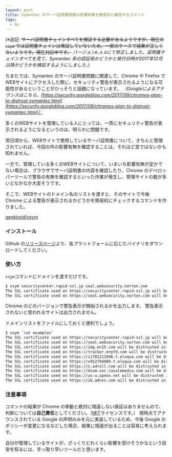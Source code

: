 ```yaml
---
layout: post
title: Symantec のサーバ証明書問題の影響有無を簡易的に確認するコマンド
tags:
  - Go
---
```


(※追記: ~~サーバ証明書チェインすべてを検証する必要があるようですが、現在の `vsym` では証明書チェインは検証していないため、一部のケースで結果が正しくないようです。現在対応中です。~~ *バージョン`0.4.0`にて修正しました。証明書チェインすべてを見て、Symantec 系の認証局かどうかと発行日時が2017年12月以降かどうかを検証するようにしました。*)

ちまたでは、Symantec のサーバ証明書問題に関連して、Chrome や Firefox でWEBサイトにアクセスした際に、セキュリティ警告が表示されるようになる可能性があるということがひっそりと話題になっています。
*（Googleによるアナウンスはこちら。[https://security.googleblog.com/2017/09/chromes-plan-to-distrust-symantec.html](https://security.googleblog.com/2017/09/chromes-plan-to-distrust-symantec.html)）*

<!--more-->

多くのWEBサイトを管理している人にとっては、一斉にセキュリティ警告が表示されるようになるというのは、明らかに問題です。

常日頃から、WEBサイトで使用しているサーバ証明書について、きちんと管理されていれば、今回の件の影響有無を確認することは、それほど苦ではないかも知れません。

一方で、管理している多くのWEBサイトについて、いまいち影響有無が定かでない場合は、ブラウザでサーバ証明書の内容を確認したり、Chrome のデベロッパーツールで警告の有無を確認するといった作業が発生し、管理サイトの数が多いとなかなか大変そうです。

そこで、WEBサイトのドメイン名のリストを渡すと、そのサイトで今後 Chrome による警告が表示されるかどうかを簡易的にチェックするコマンドを作りました。

[genkiroid/vsym](https://github.com/genkiroid/vsym)

### インストール

Github の[リリースページ](https://github.com/genkiroid/vsym/releases)より、各プラットフォームに応じたバイナリをダウンロードしてください。

### 使い方

`vsym`コマンドにドメインを渡すだけです。

```sh
$ vsym securitycenter.rapid-ssl.jp seal.websecurity.norton.com
The SSL certificate used on https://securitycenter.rapid-ssl.jp will be distrusted in Chrome v66.
The SSL certificate used on https://seal.websecurity.norton.com will be distrusted in Chrome v70.
```

Chrome のどのバージョンで警告表示が開始されるかを出力します。
警告表示されないと思われるサイトは出力されません。

ドメインリストをファイルにしておくと便利でしょう。

```sh
$ vsym `cat examples`
The SSL certificate used on https://securitycenter.rapid-ssl.jp will be distrusted in Chrome v66.
The SSL certificate used on https://seal.websecurity.norton.com will be distrusted in Chrome v70.
The SSL certificate used on https://img.en25.com will be distrusted in Chrome v70.
The SSL certificate used on https://tracker.mrpfd.com will be distrusted in Chrome v70.
The SSL certificate used on https://s1701211846.t.eloqua.com will be distrusted in Chrome v70.
The SSL certificate used on https://s912704989.t.eloqua.com will be distrusted in Chrome v70.
The SSL certificate used on https://s.adroll.com will be distrusted in Chrome v70.
The SSL certificate used on https://dsum-sec.casalemedia.com will be distrusted in Chrome v70.
The SSL certificate used on https://us-u.openx.net will be distrusted in Chrome v70.
The SSL certificate used on https://ib.adnxs.com will be distrusted in Chrome v70.
```

### 注意事項

コマンドの結果が Chrome の挙動と絶対に相違しない保証はありませんので、判断については**自己責任**としてください。（[MIT](https://github.com/genkiroid/vsym/blob/master/LICENSE)ライセンスです。）
現時点でアナウンスされている Google の声明のみを元に実装しているため、今後 Google のポリシーが変更になるなどした場合、結果に相違が出ることは容易に考えられます。

自分が管理しているサイトが、ざっくりどれくらい影響を受けそうかなという目安を知るには、手っ取り早いツールだと思います。

